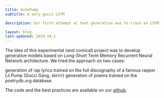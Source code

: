 ```yaml
---
title: AutoPump
subtitle: A very gucci LSTM

description: Our first attempt at text generation was to train an LSTM on Lil Pump song lyrics.

layout: blog
last-updated: 2019-10-1
---
```


The idea of this experimental (and comical) project was to develop generative models based on Long-Short Term Memory Recurrent Neural Network architecture. We tried the approach on two cases:

generation of rap lyrics trained on the full discography of a famous rapper Lil Pump (Gucci Gang, skrrrr)
generation of poems trained on the poetrydb.org database

The code and the best practices are available on our [github](https://github.com/hlml-toronto/LSTM_Models).
